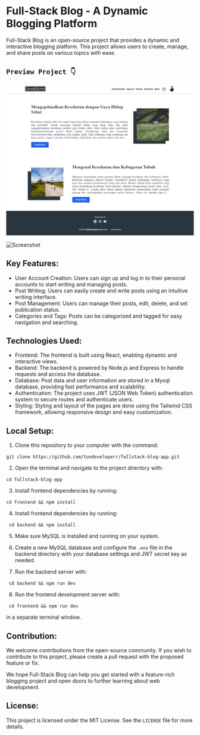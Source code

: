 # Full-Stack Blog - A Dynamic Blogging Platform

Full-Stack Blog is an open-source project that provides a dynamic and interactive blogging platform. This project allows users to create, manage, and share posts on various topics with ease.

## `Preview Project 👇`

![Screenshot](preview/screencapture.png)

![Screenshot](preview/preview.gif)

## Key Features:

- User Account Creation: Users can sign up and log in to their personal accounts to start writing and managing posts.
- Post Writing: Users can easily create and write posts using an intuitive writing interface.
- Post Management: Users can manage their posts, edit, delete, and set publication status.
- Categories and Tags: Posts can be categorized and tagged for easy navigation and searching.

## Technologies Used:

- Frontend: The frontend is built using React, enabling dynamic and interactive views.
- Backend: The backend is powered by Node.js and Express to handle requests and access the database.
- Database: Post data and user information are stored in a Mysql database, providing fast performance and scalability.
- Authentication: The project uses JWT (JSON Web Token) authentication system to secure routes and authenticate users.
- Styling: Styling and layout of the pages are done using the Tailwind CSS framework, allowing responsive design and easy customization.

## Local Setup:

1. Clone this repository to your computer with the command:

```
git clone https://github.com/tondeveloperr/fullstack-blog-app.git
```

2. Open the terminal and navigate to the project directory with:

```
cd fullstack-blog-app
```

3. Install frontend dependencies by running:

```
cd frontend && npm install
```
4. Install frontend dependencies by running:

```
 cd backend && npm install
```
5. Make sure MySQL is installed and running on your system.

6. Create a new MySQL database and configure the `.env` file in the backend directory with your database settings and JWT secret key as needed.
7. Run the backend server with:
```
 cd backend && npm run dev
```
8. Run the frontend development server with:

```
 cd frontend && npm run dev
```
in a separate terminal window.

## Contribution:

We welcome contributions from the open-source community. If you wish to contribute to this project, please create a pull request with the proposed feature or fix.

We hope Full-Stack Blog can help you get started with a feature-rich blogging project and open doors to further learning about web development.

## License:

This project is licensed under the MIT License. See the `LICENSE` file for more details.
